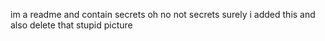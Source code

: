 im a readme and contain secrets
oh no not secrets surely
i added this and also delete that stupid picture
